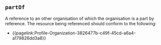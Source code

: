 ## `partOf`

A reference to an other organisation of which the organisation is a part by reference. The resource being referenced should conform to the following:

- {{pagelink:Profile-Organization-3826477b-c49f-45cd-a6a4-a179826dd3a8}}

 